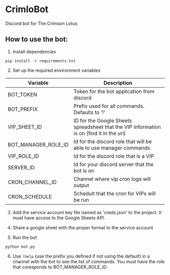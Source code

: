 # CrimloBot
Discord bot for The Crimson Lotus

## How to use the bot:
1. Install dependencies
```
pip install -r requirements.txt
```
2. Set up the required environment variables

| Variable            | Description                                                                              |
| ------------------- | ---------------------------------------------------------------------------------------- |
| BOT_TOKEN           | Token for the bot application from discord                                               |
| BOT_PREFIX          | Prefix used for all commands. Defaults to '!'                                            |
| VIP_SHEET_ID        | ID for the Google Sheets spreadsheet that the VIP information is on (find it in the url) |
| BOT_MANAGER_ROLE_ID | Id for the discord role that will be able to use manager commands                        |
| VIP_ROLE_ID         | Id for the discord role that is a VIP                                                    |
| SERVER_ID           | Id for your discord server that the bot is on                                            |
| CRON_CHANNEL_ID     | Channel where vip cron logs will output                                                  |
| CRON_SCHEDULE       | Schedult that the cron for VIPs will be run                                              |

3. Add the service account key file named as 'creds.json' to the project. It must have access to the Google Sheets API.

4. Share a google sheet with the proper format to the service account

5. Run the bot
```
python bot.py
```

6. Use `!help` (use the prefix you defined if not using the default) in a channel with the bot to see the list of commands. You must have the role that coresponds to BOT_MANAGER_ROLE_ID.
